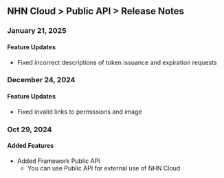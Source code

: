 ## NHN Cloud > Public API > Release Notes

### January 21, 2025
#### Feature Updates

- Fixed incorrect descriptions of token issuance and expiration requests

### December 24, 2024
#### Feature Updates

- Fixed invalid links to permissions and image

### Oct 29, 2024
#### Added Features

- Added Framework Public API
    - You can use Public API for external use of NHN Cloud